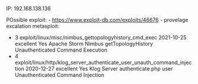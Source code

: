 IP: 192.168.138.136

POssible exploit:
	- https://www.exploit-db.com/exploits/46676 - provelage excalation
 metasploit: 
 - 3  exploit/linux/misc/nimbus_gettopologyhistory_cmd_exec                      2021-10-25       excellent  Yes    Apache Storm Nimbus getTopologyHistory Unauthenticated Command Execution
  -  4  exploit/linux/http/klog_server_authenticate_user_unauth_command_injection  2020-12-27       excellent  Yes    Klog Server authenticate.php user Unauthenticated Command Injection
